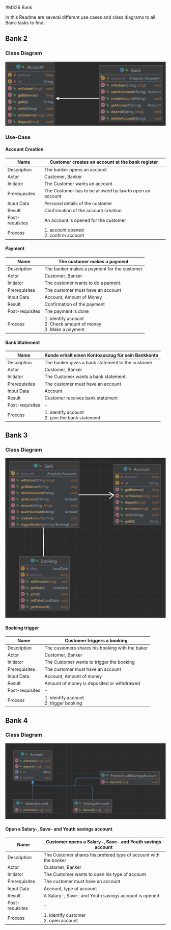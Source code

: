 #M326 Bank

In this Readme are several different use cases and class diagrams to all Bank-tasks to find.

## Bank 2
### Class Diagram
![](classDiagram1.png)
### Use-Case
#### Account Creation
| Name            | Customer creates an account at the bank register         |
|-----------------|----------------------------------------------------------|
| Description     | The banker opens an account                              |
| Actor           | Customer, Banker                                         |
| Initiator       | The Customer wants an account                            |
| Prerequisites   | The Customer has to be allowed by law to open an account |
| Input Data      | Personal details of the customer                         |
| Result          | Confirmation of the account creation                     |
| Post-requisites | An account is opened for the customer                    |
| Process         | 1. account opened <br/> 2. confirm account               |
#### Payment
| Name            | The customer makes a payment                                                |
|-----------------|-----------------------------------------------------------------------------|
| Description     | The banker makes a payment for the customer                                 |
| Actor           | Customer, Banker                                                            |
| Initiator       | The customer wants to do a pament.                                          |
| Prerequisites   | The customer must have an account                                           |
| Input Data      | Account, Amount of Money                                                    |
| Result          | Confirmation of the payment                                                 |
| Post-requisites | The payment is done                                                         |
| Process         | 1. identify account  <br/> 2. Check amount of money <br/> 3. Make a payment |
#### Bank Statement
| Name              | **Kunde erhält einen Kontoauszug für sein Bankkonto** |
|-------------------|-------------------------------------------------------|
| Description       | The banker gives a bank statement to the customer     |
| Actor             | Customer, Banker                                      |
| Initiator         | The Customer wants a bank statement.                  |
| Prerequisites     | The customer must have an account                     |
| Input Data        | Account                                               |
| Result            | Customer receives bank statement                      |
| Post-requisites   | -                                                     |
| Process           | 1. identify account <br/> 2. give the bank statement  |
## Bank 3
### Class Diagram
![](classDiagram2.png)
#### Booking trigger
| Name            | Customer triggers a booking                     |
|-----------------|-------------------------------------------------|
| Description     | The customers shares his booking with the baker |
| Actor           | Customer, Banker                                |
| Initiator       | The Customer wants to trigger the booking       |
| Prerequisites   | The customer must have an account               |
| Input Data      | Account, Amount of money                        |
| Result          | Amount of money is deposited or withdrawed      |
| Post-requisites | -                                               |
| Process         | 1. identify account <br/> 2. trigger booking    |
## Bank 4
### Class Diagram
![](classDiagram3.png)
#### Open a Salary-, Save- and Youth savings account
| Name            | Customer opens a Salary-, Save- and Youth savings account        |
|-----------------|------------------------------------------------------------------|
| Description     | The Customer shares his prefered type of account with the banker |
| Actor           | Customer, Banker                                                 |
| Initiator       | The Customer wants to open his type of account                   |
| Prerequisites   | The customer must have an account                                |
| Input Data      | Account, type of account                                         |
| Result          | A Salary-, Save- and Youth savings account is opened             |
| Post-requisites | -                                                                |
| Process         | 1. identify customer <br/> 2. open account                       |
